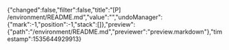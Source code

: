 {"changed":false,"filter":false,"title":"[P] /environment/README.md","value":"","undoManager":{"mark":-1,"position":-1,"stack":[]},"preview":{"path":"/environment/README.md","previewer":"preview.markdown"},"timestamp":1535644929913}